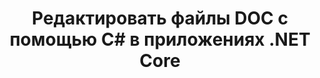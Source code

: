 ---
############################# Static ############################
layout: "auto-gen-gist"
draft: false
path: "ru/redaction/net/text/doc"
otherformats: CSV DOCM DOCX DOT DOTM DOTX PDF POT POTM PPS PPSM PPSX PPT PPTM PPTX RTF XLS XLSM XLSX XLT XLTM XLTX  

############################# Head ############################
head_title: "Редактируйте конфиденциальную информацию из документов DOC через .NET Core"
head_description: "Применяйте редактирование текста с использованием точной фразы или регулярного выражения для документов разных форматов."

############################# Header ############################
title: "Редактировать файлы DOC с помощью C# в приложениях .NET Core"
description: "Поиск и замена текста в документах, электронных таблицах и презентациях Office и OpenOffice, а также DOC в Windows, Linux и macOS"

################### SubMenu/Download Button #####################
button:
    enable: true

############################# About ############################
about:
    enable: true
    title: "Редактирование документов для .NET API"
    content: |
        Единый независимый от формата интерфейс для редактирования конфиденциальной и секретной информации из документов и изображений PDF, Word, Excel, PowerPoint, включая возможность изменения метаданных и удаления комментариев. С помощью инструмента GroupDocs.Redaction вы можете отредактировать текст и сохранить отредактированный документ в формате PDF, преобразовав все страницы в растровые изображения или сохранить документ в исходном формате для дальнейшего редактирования.

############################# Steps ############################
steps:
    enable: true
    block:
    - title_left: "Редактировать точный текст из DOC с помощью C#"
      content_left: |
        [GroupDocs.Redaction](ru//redaction/net/) позволяет разработчикам .NET добавить функцию редактирования файлов DOCX, выполнив несколько простых действий. 

        * Создайте экземпляр класса [Redactor](https://apireference.groupdocs.com/redaction/net/groupdocs.redaction/redactor) и загрузите файл DOC 
        * Создайте экземпляр класса [ExactPhraseRedaction](https://apireference.groupdocs.com/redaction/net/groupdocs.redaction.redactions/exactphraseredaction) для поиска и замены текста.
        * Вызов метода [Redactor.Apply](https://apireference.groupdocs.com/redaction/net/groupdocs.redaction/redactor/methods/apply/index) с объектом ExactPhraseRedaction

      title_right: "Начните работу с Redaction API"
      content_right: |
        Установите из командной строки как ```nuget install GroupDocs.Redaction``` или через консоль диспетчера пакетов Visual Studio с помощью ```Install-Package GroupDocs.Redaction```.
        Кроме того, вы можете получить автономный установщик MSI или DLL-файлы в ZIP-файле из [загрузок](https://downloads.groupdocs.com/redaction/net) и указать их в своем проекте вручную.

      code: |
        ```cs
        using (Redactor redactor = new Redactor(@"sample.doc"))
        {
        	redactor.Apply(new ExactPhraseRedaction("John Doe", new ReplacementOptions("[personal]")));
        	redactor.Save();
        }
        ```
      
    - title_left: "Системные Требования"
      content_left: |
        API GroupDocs.Redaction для .NET поддерживаются на всех основных платформах и операционных системах. Полное руководство по системным требованиям можно найти на странице [системные требования](https://docs.groupdocs.com/redaction/net/system-requirements/). Перед выполнением приведенного ниже кода убедитесь, что на вашем компьютере установлены следующие предварительные компоненты. система:
        * Операционные системы: Microsoft Windows, Linux, MacOS
        * Среда разработки: Visual Studio, Xamarin, MonoDevelop и т. д.
        * Фреймворки: .NET Framework, .NET Standard, .NET Core, Mono
        * Получите последнюю версию API GroupDocs.Redaction .NET из [NuGet](https://www.nuget.org/packages/GroupDocs.Redaction/)
        
      title_right: "Зачем использовать GroupDocs.Redaction"
      content_right: |
        * Разрешить пользователям добавлять пользовательские форматы документов и типы редакций
        * Для удаления конфиденциальной информации не требуется дополнительное программное обеспечение.
        * Возможность установить документ рендеринга диапазона страниц в формате PDF
        * Простой способ редактирования различных типов метаданных: имя автора, версия, название, тема, описание и многое другое.
        * Извлечение информации о документе — тип файла, количество страниц и т. д.
        * Полная поддержка нескольких форматов данных

############################# Demos ############################
demos:
    enable: true
############################# More Formats ############################
more_formats:
    enable: true

############################# Back to top ###############################
back_to_top:
    enable: true
---